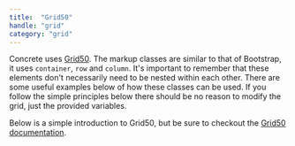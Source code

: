 ```yaml
---
title:  "Grid50"
handle: "grid"
category: "grid"
---
```

Concrete uses [Grid50](http://grid50.com). The markup classes are similar to that of Bootstrap, it uses `container`, `row` and `column`. It's important to remember that these elements don't necessarily need to be nested within each other. There are some useful examples below of how these classes can be used. If you follow the simple principles below there should be no reason to modify the grid, just the provided variables.

Below is a simple introduction to Grid50, but be sure to checkout the [Grid50 documentation](http://grid50.com).
